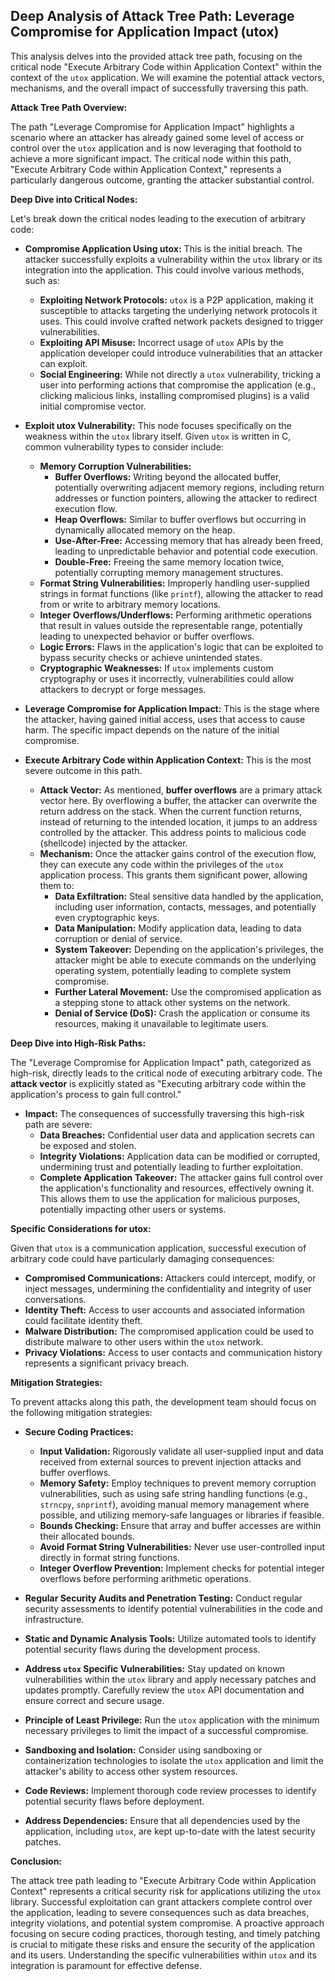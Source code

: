 ## Deep Analysis of Attack Tree Path: Leverage Compromise for Application Impact (utox)

This analysis delves into the provided attack tree path, focusing on the critical node "Execute Arbitrary Code within Application Context" within the context of the `utox` application. We will examine the potential attack vectors, mechanisms, and the overall impact of successfully traversing this path.

**Attack Tree Path Overview:**

The path "Leverage Compromise for Application Impact" highlights a scenario where an attacker has already gained some level of access or control over the `utox` application and is now leveraging that foothold to achieve a more significant impact. The critical node within this path, "Execute Arbitrary Code within Application Context," represents a particularly dangerous outcome, granting the attacker substantial control.

**Deep Dive into Critical Nodes:**

Let's break down the critical nodes leading to the execution of arbitrary code:

* **Compromise Application Using utox:** This is the initial breach. The attacker successfully exploits a vulnerability within the `utox` library or its integration into the application. This could involve various methods, such as:
    * **Exploiting Network Protocols:** `utox` is a P2P application, making it susceptible to attacks targeting the underlying network protocols it uses. This could involve crafted network packets designed to trigger vulnerabilities.
    * **Exploiting API Misuse:** Incorrect usage of `utox` APIs by the application developer could introduce vulnerabilities that an attacker can exploit.
    * **Social Engineering:** While not directly a `utox` vulnerability, tricking a user into performing actions that compromise the application (e.g., clicking malicious links, installing compromised plugins) is a valid initial compromise vector.

* **Exploit utox Vulnerability:** This node focuses specifically on the weakness within the `utox` library itself. Given `utox` is written in C, common vulnerability types to consider include:
    * **Memory Corruption Vulnerabilities:**
        * **Buffer Overflows:**  Writing beyond the allocated buffer, potentially overwriting adjacent memory regions, including return addresses or function pointers, allowing the attacker to redirect execution flow.
        * **Heap Overflows:** Similar to buffer overflows but occurring in dynamically allocated memory on the heap.
        * **Use-After-Free:** Accessing memory that has already been freed, leading to unpredictable behavior and potential code execution.
        * **Double-Free:** Freeing the same memory location twice, potentially corrupting memory management structures.
    * **Format String Vulnerabilities:**  Improperly handling user-supplied strings in format functions (like `printf`), allowing the attacker to read from or write to arbitrary memory locations.
    * **Integer Overflows/Underflows:**  Performing arithmetic operations that result in values outside the representable range, potentially leading to unexpected behavior or buffer overflows.
    * **Logic Errors:** Flaws in the application's logic that can be exploited to bypass security checks or achieve unintended states.
    * **Cryptographic Weaknesses:** If `utox` implements custom cryptography or uses it incorrectly, vulnerabilities could allow attackers to decrypt or forge messages.

* **Leverage Compromise for Application Impact:** This is the stage where the attacker, having gained initial access, uses that access to cause harm. The specific impact depends on the nature of the initial compromise.

* **Execute Arbitrary Code within Application Context:** This is the most severe outcome in this path.
    * **Attack Vector:** As mentioned, **buffer overflows** are a primary attack vector here. By overflowing a buffer, the attacker can overwrite the return address on the stack. When the current function returns, instead of returning to the intended location, it jumps to an address controlled by the attacker. This address points to malicious code (shellcode) injected by the attacker.
    * **Mechanism:**  Once the attacker gains control of the execution flow, they can execute any code within the privileges of the `utox` application process. This grants them significant power, allowing them to:
        * **Data Exfiltration:** Steal sensitive data handled by the application, including user information, contacts, messages, and potentially even cryptographic keys.
        * **Data Manipulation:** Modify application data, leading to data corruption or denial of service.
        * **System Takeover:** Depending on the application's privileges, the attacker might be able to execute commands on the underlying operating system, potentially leading to complete system compromise.
        * **Further Lateral Movement:** Use the compromised application as a stepping stone to attack other systems on the network.
        * **Denial of Service (DoS):**  Crash the application or consume its resources, making it unavailable to legitimate users.

**Deep Dive into High-Risk Paths:**

The "Leverage Compromise for Application Impact" path, categorized as high-risk, directly leads to the critical node of executing arbitrary code. The **attack vector** is explicitly stated as "Executing arbitrary code within the application's process to gain full control."

* **Impact:** The consequences of successfully traversing this high-risk path are severe:
    * **Data Breaches:**  Confidential user data and application secrets can be exposed and stolen.
    * **Integrity Violations:**  Application data can be modified or corrupted, undermining trust and potentially leading to further exploitation.
    * **Complete Application Takeover:** The attacker gains full control over the application's functionality and resources, effectively owning it. This allows them to use the application for malicious purposes, potentially impacting other users or systems.

**Specific Considerations for utox:**

Given that `utox` is a communication application, successful execution of arbitrary code could have particularly damaging consequences:

* **Compromised Communications:** Attackers could intercept, modify, or inject messages, undermining the confidentiality and integrity of user conversations.
* **Identity Theft:** Access to user accounts and associated information could facilitate identity theft.
* **Malware Distribution:** The compromised application could be used to distribute malware to other users within the `utox` network.
* **Privacy Violations:**  Access to user contacts and communication history represents a significant privacy breach.

**Mitigation Strategies:**

To prevent attacks along this path, the development team should focus on the following mitigation strategies:

* **Secure Coding Practices:**
    * **Input Validation:** Rigorously validate all user-supplied input and data received from external sources to prevent injection attacks and buffer overflows.
    * **Memory Safety:** Employ techniques to prevent memory corruption vulnerabilities, such as using safe string handling functions (e.g., `strncpy`, `snprintf`), avoiding manual memory management where possible, and utilizing memory-safe languages or libraries if feasible.
    * **Bounds Checking:**  Ensure that array and buffer accesses are within their allocated bounds.
    * **Avoid Format String Vulnerabilities:** Never use user-controlled input directly in format string functions.
    * **Integer Overflow Prevention:**  Implement checks for potential integer overflows before performing arithmetic operations.

* **Regular Security Audits and Penetration Testing:** Conduct regular security assessments to identify potential vulnerabilities in the code and infrastructure.

* **Static and Dynamic Analysis Tools:** Utilize automated tools to identify potential security flaws during the development process.

* **Address `utox` Specific Vulnerabilities:** Stay updated on known vulnerabilities within the `utox` library and apply necessary patches and updates promptly. Carefully review the `utox` API documentation and ensure correct and secure usage.

* **Principle of Least Privilege:** Run the `utox` application with the minimum necessary privileges to limit the impact of a successful compromise.

* **Sandboxing and Isolation:** Consider using sandboxing or containerization technologies to isolate the `utox` application and limit the attacker's ability to access other system resources.

* **Code Reviews:** Implement thorough code review processes to identify potential security flaws before deployment.

* **Address Dependencies:** Ensure that all dependencies used by the application, including `utox`, are kept up-to-date with the latest security patches.

**Conclusion:**

The attack tree path leading to "Execute Arbitrary Code within Application Context" represents a critical security risk for applications utilizing the `utox` library. Successful exploitation can grant attackers complete control over the application, leading to severe consequences such as data breaches, integrity violations, and potential system compromise. A proactive approach focusing on secure coding practices, thorough testing, and timely patching is crucial to mitigate these risks and ensure the security of the application and its users. Understanding the specific vulnerabilities within `utox` and its integration is paramount for effective defense.
